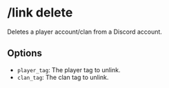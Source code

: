 # /link delete

Deletes a player account/clan from a Discord account.

## Options

- `player_tag`: The player tag to unlink.
- `clan_tag`: The clan tag to unlink.


